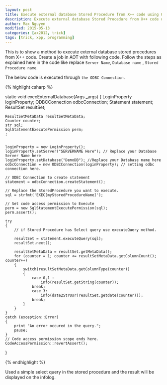 ```yaml
---
layout: post
title: Execute external database Stored Procedure from X++ code using ODBC connectivity
description: Execute external database Stored Procedure from X++ code using ODBC connectivity
author: Max Nguyen
modified: 2015-05-13
categories: [ax2012, trick]
tags: [trick, xpp, programming]
---
```


This is to show a method to execute external database stored procedures from X++ code. Create a job in AOT with following code. Follow the steps as explained here in the code like replace `Server Name`, `Database name` , `Stored Procedure name`.

The below code is executed through `the ODBC Connection`.

{% highlight csharp %}

static void execExternalDatabase(Args _args)
{
    LoginProperty loginProperty;
    ODBCConnection odbcConnection;
    Statement statement;
    ResultSet resultSet;
   
	ResultSetMetaData resultSetMetaData;
    Counter counter;
    str sql;
    SqlStatementExecutePermission perm;
    ;
 
   
    loginProperty = new LoginProperty();
    loginProperty.setServer("SERVERNAME Here"); // Replace your Database Server Name here
    loginProperty.setDatabase("DemoDB"); //Replace your Database name here
    odbcConnection = new ODBCConnection(loginProperty); // setting odbc connection here.
 
    // ODBC Connection to create statement
    statement = odbcConnection.createStatement();
 
    // Replace the StoredProcedure you want to execute.
    sql = strfmt('EXEC[myStoredProcedureName]');
 
    // Set code access permission to Execute
    perm = new SqlStatementExecutePermission(sql);
    perm.assert();
 
    try
    {
        // if Stored Procedure has Select query use executeQuery method.
       
        resultSet = statement.executeQuery(sql);
        resultSet.next();
       
        resultSetMetaData = resultSet.getMetaData();
        for (counter = 1; counter <= resultSetMetaData.getColumnCount(); counter++)
        {
            switch(resultSetMetaData.getColumnType(counter))
            {
                case 0,1 :
                    info(resultSet.getString(counter));
                break;
                case 3:
                    info(date2StrUsr(resultSet.getdate(counter)));
                break;
            }
        }
    }
    catch (exception::Error)
    {
        print "An error occured in the query.";
        pause;
    }
    // Code access permission scope ends here.
    CodeAccessPermission::revertAssert();
}

{% endhighlight %}

Used a simple select query in the stored procedure and the result will be displayed on the infolog.
